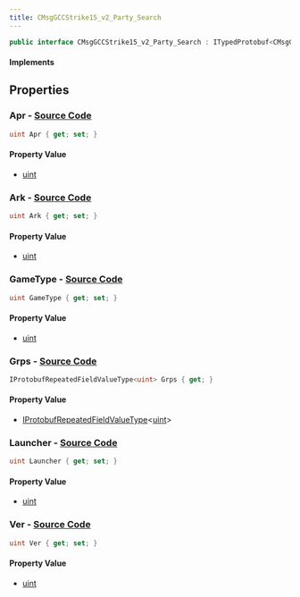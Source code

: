 ```yaml
---
title: CMsgGCCStrike15_v2_Party_Search
---
```


```csharp
public interface CMsgGCCStrike15_v2_Party_Search : ITypedProtobuf<CMsgGCCStrike15_v2_Party_Search>, INativeHandle
```

#### Implements

## Properties

### **Apr** - [Source Code](https://github.com/swiftly-solution/swiftlys2/blob/main/managed/src/SwiftlyS2.Generated/Protobufs/Interfaces/CMsgGCCStrike15_v2_Party_Search.cs#L16)

```csharp
uint Apr { get; set; }
```

#### Property Value

- [uint](https://learn.microsoft.com/dotnet/api/system.uint32)

### **Ark** - [Source Code](https://github.com/swiftly-solution/swiftlys2/blob/main/managed/src/SwiftlyS2.Generated/Protobufs/Interfaces/CMsgGCCStrike15_v2_Party_Search.cs#L19)

```csharp
uint Ark { get; set; }
```

#### Property Value

- [uint](https://learn.microsoft.com/dotnet/api/system.uint32)

### **GameType** - [Source Code](https://github.com/swiftly-solution/swiftlys2/blob/main/managed/src/SwiftlyS2.Generated/Protobufs/Interfaces/CMsgGCCStrike15_v2_Party_Search.cs#L28)

```csharp
uint GameType { get; set; }
```

#### Property Value

- [uint](https://learn.microsoft.com/dotnet/api/system.uint32)

### **Grps** - [Source Code](https://github.com/swiftly-solution/swiftlys2/blob/main/managed/src/SwiftlyS2.Generated/Protobufs/Interfaces/CMsgGCCStrike15_v2_Party_Search.cs#L22)

```csharp
IProtobufRepeatedFieldValueType<uint> Grps { get; }
```

#### Property Value

- [IProtobufRepeatedFieldValueType](/docs/api/shared/netmessages/iprotobufrepeatedfieldvaluetype-1)<[uint](https://learn.microsoft.com/dotnet/api/system.uint32)>

### **Launcher** - [Source Code](https://github.com/swiftly-solution/swiftlys2/blob/main/managed/src/SwiftlyS2.Generated/Protobufs/Interfaces/CMsgGCCStrike15_v2_Party_Search.cs#L25)

```csharp
uint Launcher { get; set; }
```

#### Property Value

- [uint](https://learn.microsoft.com/dotnet/api/system.uint32)

### **Ver** - [Source Code](https://github.com/swiftly-solution/swiftlys2/blob/main/managed/src/SwiftlyS2.Generated/Protobufs/Interfaces/CMsgGCCStrike15_v2_Party_Search.cs#L13)

```csharp
uint Ver { get; set; }
```

#### Property Value

- [uint](https://learn.microsoft.com/dotnet/api/system.uint32)

